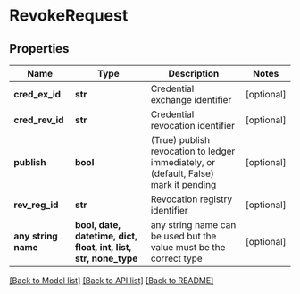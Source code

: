# RevokeRequest


## Properties
Name | Type | Description | Notes
------------ | ------------- | ------------- | -------------
**cred_ex_id** | **str** | Credential exchange identifier | [optional] 
**cred_rev_id** | **str** | Credential revocation identifier | [optional] 
**publish** | **bool** | (True) publish revocation to ledger immediately, or (default, False) mark it pending | [optional] 
**rev_reg_id** | **str** | Revocation registry identifier | [optional] 
**any string name** | **bool, date, datetime, dict, float, int, list, str, none_type** | any string name can be used but the value must be the correct type | [optional]

[[Back to Model list]](../README.md#documentation-for-models) [[Back to API list]](../README.md#documentation-for-api-endpoints) [[Back to README]](../README.md)


